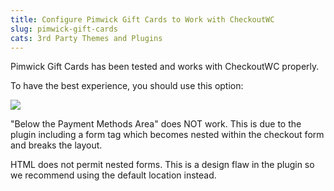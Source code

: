 ```yaml
---
title: Configure Pimwick Gift Cards to Work with CheckoutWC
slug: pimwick-gift-cards
cats: 3rd Party Themes and Plugins
---
```


 Pimwick Gift Cards has been tested and works with CheckoutWC properly.

 To have the best experience, you should use this option:

 ![](https://s3.amazonaws.com/helpscout.net/docs/assets/5bdde2822c7d3a01757ac42e/images/5f98394246e0fb0017991135/file-KKZhS5yaBK.png)

 "Below the Payment Methods Area" does NOT work. This is due to the plugin including a form tag which becomes nested within the checkout form and breaks the layout.

 HTML does not permit nested forms. This is a design flaw in the plugin so we recommend using the default location instead.